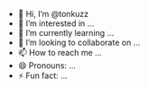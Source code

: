 - 👋 Hi, I’m @tonkuzz
- 👀 I’m interested in ...
- 🌱 I’m currently learning ...
- 💞️ I’m looking to collaborate on ...
- 📫 How to reach me ...
- 😄 Pronouns: ...
- ⚡ Fun fact: ...

<!---
tonkuzz/tonkuzz is a ✨ special ✨ repository because its `README.md` (this file) appears on your GitHub profile.
You can click the Preview link to take a look at your changes.
--->
